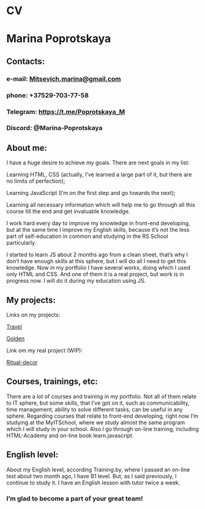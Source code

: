 # CV #


# Marina Poprotskaya #

## Contacts: ##

### e-mail: Mitsevich.marina@gmail.com
### phone: +37529-703-77-58
### Telegram: https://t.me/Poprotskaya_M
### Discord: @Marina-Poprotskaya

## About me: ##

<p>I have a huge desire to achieve my goals. There are next goals in my list:</p>
<p>Learning HTML, CSS (actually, I’ve learned a large part of it, but there are no limits of perfection);</p>
<p>Learning JavaScript (I’m on the first step and go towards the next);</p>
<p>Learning all necessary information which will help me to go through all this course till the end and get invaluable knowledge.</p>
<p>I work hard every day to improve my knowledge in front-end developing, but at the same time I improve my English skills, because it’s not the less part of self-education in common and studying in the RS School particularly.</p>
<p>I started to learn JS about 2 months ago from a clean sheet, that’s why I don’t have enough skills at this sphere, but I will do all I need to get this knowledge. Now in my portfolio I have several works, doing which I used only HTML and CSS. And one of them it is a real project, but work is in progress now. I will do it during my education using JS.</p>

## My projects: ##

<p>Links on my projects:</p>

[Travel](//https://github.com/Marina-Poprotskaya/Travel.git)

[Golden](https://github.com/Marina-Poprotskaya/Golden.git )
<p>Link om my real project (WIP):</p>

[Ritual-decor](https://github.com/Marina-Poprotskaya/Ritual-decor.git)

## Courses, trainings, etc: ##

<p>There are a lot of courses and training in my portfolio. Not all of them relate to IT sphere, but some skills, that I’ve got on it, such as communicability, time management, ability to solve different tasks, can be useful in any sphere. Regarding courses that relate to front-end developing, right now I’m studying at the MyITSchool, where we study almost the same program which I will study in your school. Also I go through on-line training, including HTML-Academy and on-line book learn.javascript.</p>

## English level: ##

<p>About my English level, according Training.by, where I passed an on-line test about two month ago, I have B1 level. But, as I said previously, I continue to study it. I have an English lesson with tutor twice a week.</p>

### I’m glad to become a part of your great team! ###
